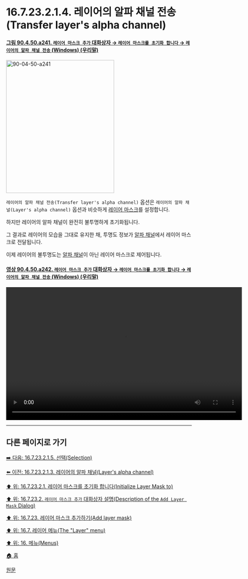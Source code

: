 # 16.7.23.2.1.4. 레이어의 알파 채널 전송(Transfer layer's alpha channel)

<a id="90-04-50-a241"></a>

#### [그림 90.4.50.a241. `레이어 마스크 추가` 대화상자 → `레이어 마스크를 초기화 합니다` → `레이어의 알파 채널 전송` (Windows) (우리말)](./90-04-0050-add_layer_mask.md#90-04-50-a241)
<img width="293" height="360" alt="90-04-50-a241" src="https://github.com/user-attachments/assets/409a988d-9712-47fe-8c3e-c7fd6a85b7ba" />

`레이어의 알파 채널 전송(Transfer layer's alpha channel)` 옵션은 `레이어의 알파 채널(Layer's alpha channel)` 옵션과 비슷하게 [레이어 마스크](./19-glossaryx-layer_mask.md)를 설정합니다.

하지만 레이어의 알파 채널이 완전히 불투명하게 초기화됩니다.

그 결과로 레이어의 모습을 그대로 유지한 채, 투명도 정보가 [알파 채널](./19-glossaryx-alpha_channel.md)에서 레이어 마스크로 전달됩니다.

이제 레이어의 불투명도는 [알파 채널](./19-glossaryx-alpha_channel.md)이 아닌 레이어 마스크로 제어됩니다.

<a id="90-04-50-a242"></a>

#### [영상 90.4.50.a242. `레이어 마스크 추가` 대화상자 → `레이어 마스크를 초기화 합니다` → `레이어의 알파 채널 전송` (Windows) (우리말)](./90-04-0050-add_layer_mask.md#90-04-50-a242)
<video controls="controls" width="640" height="360" src="https://github.com/user-attachments/assets/f3b42268-d3b8-41d7-b9af-deacdcc2483d"></video>

***

## 다른 페이지로 가기

[➡️ 다음: 16.7.23.2.1.5. 선택(Selection)](./16-07-23-02-01-05-selection.md)

[⬅️ 이전: 16.7.23.2.1.3. 레이어의 알파 채널(Layer's alpha channel)](./16-07-23-02-01-03-layer_alpha_channel.md)

[⬆️ 위: 16.7.23.2.1. 레이어 마스크를 초기화 합니다(Initialize Layer Mask to)](./16-07-23-02-01-00-initialize_layer_mask_to.md)

[⬆️ 위: 16.7.23.2. `레이어 마스크 추가` 대화상자 설명(Description of the `Add Layer Mask` Dialog)](./16-07-23-02-00-description_of_the_add_layer_mask_dialog.md)

[⬆️ 위: 16.7.23. 레이어 마스크 추가하기(Add layer mask)](./16-07-23-00-add_layer_mask.md)

[⬆️ 위: 16.7. 레이어 메뉴(The "Layer" menu)](./16-07-00-the-layer-menu.md)

[⬆️ 위: 16. 메뉴(Menus)](./16-00-menus.md)

[🏠 홈](./00-home.md)

[원문](https://docs.gimp.org/2.10/ko/gimp-layer-mask-add.html#idm29173)
